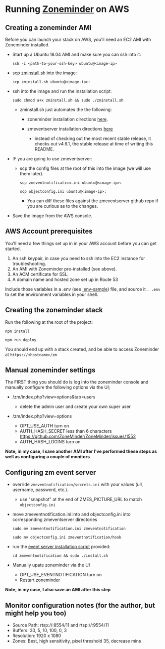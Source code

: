 # Running [Zoneminder](https://zoneminder.com/) on AWS

## Creating a zoneminder AMI

Before you can launch your stack on AWS, you'll need an EC2 AMI with Zoneminder installed.

*   Start up a Ubuntu 18.04 AMI and make sure you can ssh into it:

    `ssh -i <path-to-your-ssh-key> ubuntu@<image-ip>`
    
*   scp [zminstall.sh](./zminstall.sh) into the image:
    
    `scp zminstall.sh ubuntu@<image-ip>:`
        
*   ssh into the image and run the installation script: 
        
    `sudo chmod a+x zminstall.sh && sudo ./zminstall.sh`
        
    *   zminstall.sh just automates the the following:
    
        * zoneminder installation directions
        [here](https://zoneminder.readthedocs.io/en/latest/installationguide/ubuntu.html#easy-way-ubuntu-18-04-bionic).
        
        * zmeventserver installation directions
        [here](https://zmeventnotification.readthedocs.io/en/latest/guides/install.html)
        
            *   instead of checking out the most recent stable release,
                it checks out v4.6.1, the stable release at time of writing this README.
            
*   IF you are going to use zmeventserver:

    *   scp the config files at the root of this into the image (we will use them later).
    
        `scp zmeventnotification.ini ubuntu@<image-ip>:`
        
        `scp objectconfig.ini ubuntu@<image-ip>:`
        
        *   You can diff these files against the zmeventserver github repo if you are curious as to the changes.
        
*   Save the image from the AWS console.

## AWS Account prerequisites

You'll need a few things set up in in your AWS account before you can get started.

1.  An ssh keypair, in case you need to ssh into the EC2 instance for troubleshooting.
2.  An AMI with Zoneminder pre-installed (see above).
3.  An ACM certificate for SSL.
4.  A domain name and hosted zone set up in Route 53

Include those variables in a .env (see [.env-sample](./.env-sample)) file,
and source it `. .env` to set the environment variables in your shell.

## Creating the zoneminder stack

Run the following at the root of the project:

`npm install`

`npm run deploy`

You should end up with a stack created, and be able to access Zoneminder at `https://<hostname>/zm`

## Manual zoneminder settings 

The FIRST thing you should do is log into the zoneminder console and manually configure the following options via the UI;

*   <your-host>/zm/index.php?view=options&tab=users

    *   delete the admin user and create your own super user
    
*   <your-host>/zm/index.php?view=options

    *   OPT_USE_AUTH turn on
    *   AUTH_HASH_SECRET less than 6 characters https://github.com/ZoneMinder/ZoneMinder/issues/1552
    *   AUTH_HASH_LOGINS turn on
    
**Note, in my case, I save another AMI after I've performed these steps as well as configuring a couple of monitors**
    
## Configuring zm event server

*   override `zmeventnotification/secrets.ini` with your values (url, username, password, etc.).
    *   use "snapshot" at the end of ZMES_PICTURE_URL to match `objectconfig.ini`

*   move zmeventnotification.ini into and objectconfig.ini into corresponding zmeventserver directories

    `sudo mv zmeventnotification.ini zmeventnotification`
    
    `sudo mv objectconfig.ini zmeventnotification/hook`
    
*   run the [event server installation script](./zmeventnotification/install.sh) provided:
    
    `cd zmeventnotification && sudo ./install.sh`

*   Manually upate zoneminder via the UI
    *   OPT_USE_EVENTNOTIFICATION turn on
    *   Restart zoneminder
    
**Note, in my case, I also save an AMI after this step**

## Monitor configuration notes (for the author, but might help you too)
*  Source Path: rtsp://<host>:8554/11 and rtsp://<host>:9554/11
*  Buffers: 30, 5, 10, 100, 0, 3
*  Resolution: 1920 x 1080
*  Zones: Best, high sensitivity, pixel threshold 35, decrease mins
